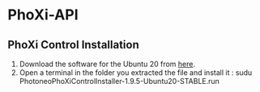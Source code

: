 # PhoXi-API

## PhoXi Control Installation
  1. Download the software for the Ubuntu 20 from [here](https://www.photoneo.com/de/downloads/phoxi-control).
  2. Open a terminal in the folder you extracted the file and install it : sudu PhotoneoPhoXiControlInstaller-1.9.5-Ubuntu20-STABLE.run
  
